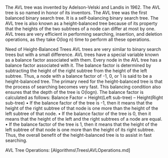 The AVL tree was invented by Adelson-Velski and Landis in 1962.
The AVL tree is so named in honor of its inventors. The AVL tree was
the first balanced binary search tree. It is a self-balancing binary search
tree. The AVL tree is also known as a height-balanced tree because of its
property that the heights of the two subtrees of a node can differ at most
by one. AVL trees are very efficient in performing searching, insertion,
and deletion operations, as they take O(log n) time to perform all these
operations.


Need of Height-Balanced Trees
AVL trees are very similar to binary search trees but with a small
difference. AVL trees have a special variable known as a balance
factor associated with them. Every node in the AVL tree has a balance
factor associated with it. The balance factor is determined by subtracting
the height of the right subtree from the height of the left subtree. Thus,
a node with a balance factor of -1, 0, or 1 is said to be a height-balanced
tree. The primary need for the height-balanced tree is that the process
of searching becomes very fast. This balancing condition also ensures
that the depth of the tree is O(logn). The balance factor is calculated as
follows:
Balance Factor = Height(Left sub-tree) – Height(Right sub-tree)
•	 If the balance factor of the tree is -1, then it means that the height of
the right subtree of that node is one more than the height of the left
subtree of that node.
•	 If the balance factor of the tree is 0, then it means that the height of
the left and the right subtrees of a node are equal.
•	 If the balance factor of the tree is 1, then it means that the height of
the left subtree of that node is one more than the height of its right
subtree.
Thus, the overall benefit of the height-balanced tree is to assist in fast
searching.


AVL Tree Operations:
[Algorithms\Trees\AVLOperations.md]
